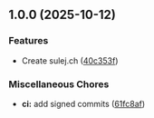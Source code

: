 ## 1.0.0 (2025-10-12)

### Features

- Create sulej.ch
  ([40c353f](https://github.com/Arlind-dev/sulej.ch/commit/40c353ff4efe2ed26f4462ecef7dd08a23437474))

### Miscellaneous Chores

- **ci:** add signed commits
  ([61fc8af](https://github.com/Arlind-dev/sulej.ch/commit/61fc8af54da54653a5faedcded6ea3830c17e50d))
